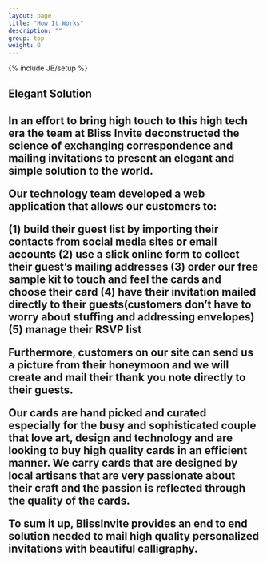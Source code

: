 ```yaml
---
layout: page
title: "How It Works"
description: ""
group: top
weight: 0
---
```

{% include JB/setup %}

<h2>Elegant Solution<h2> 

<p>In an effort to bring high touch to this high tech era the team at Bliss Invite deconstructed the science of exchanging correspondence and mailing invitations to present an elegant and simple solution to the world.</p>  

Our technology team developed a web application that allows our customers to: 

(1) build their guest list by importing their contacts from social media sites or email accounts 
(2) use a slick online form to collect their guest’s mailing addresses 
(3) order our free sample kit to touch and feel the cards and choose their card 
(4) have their invitation mailed directly to their guests(customers don’t have to worry about stuffing and addressing envelopes) 
(5) manage their RSVP list 

Furthermore, customers on our site can send us a picture from their honeymoon and we will create and mail their thank you note directly to their guests. 

Our cards are hand picked and curated especially for the busy and sophisticated couple that love art, design and technology and are looking to buy high quality cards in an efficient manner. We carry cards that are designed by local artisans that are very passionate about their craft and the passion is reflected through the quality of the cards. 

To sum it up, BlissInvite provides an end to end solution needed to mail high quality personalized invitations with beautiful calligraphy. 